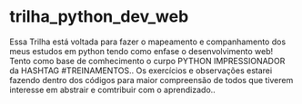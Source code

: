 # trilha_python_dev_web
Essa Trilha está voltada para fazer o mapeamento e companhamento dos meus estudos em python
tendo como enfase o desenvolvimento web! Tento como base de comhecimento o curpo PYTHON IMPRESSIONADOR da HASHTAG #TREINAMENTOS..
Os exercícios e observações estarei fazendo dentro dos códigos para maior compreensão de todos que tiverem interesse em abstrair e comtribuir com o aprendizado..



